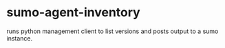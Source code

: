 # sumo-agent-inventory
runs python management client to list versions and posts output to a sumo instance.
